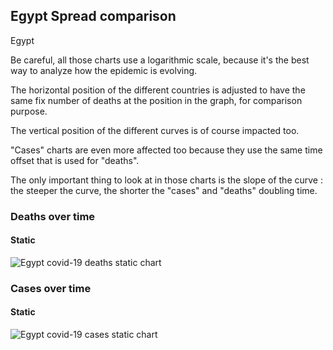 ## Egypt Spread comparison 

Egypt



Be careful, all those charts use a logarithmic scale, because it's the best way to analyze how the epidemic is evolving.
 
The horizontal position of the different countries is adjusted to have the same fix number of deaths at the position in the graph, for comparison purpose.

The vertical position of the different curves is of course impacted too.

"Cases" charts are even more affected too because they use the same time offset that is used for "deaths".

The only important thing to look at in those charts is the slope of the curve : the steeper the curve, the shorter the "cases" and "deaths" doubling time.



 
### Deaths over time
 
#### Static
![Egypt covid-19 deaths static chart](https://raw.githubusercontent.com/madlag/coronavirus_study/master/notebooks/graphs/2020-03-20/countries/Egypt/2020-03-20_Egypt_deaths.png "Egypt covid-19 deaths static chart")   

 
### Cases over time
 
#### Static
![Egypt covid-19 cases static chart](https://raw.githubusercontent.com/madlag/coronavirus_study/master/notebooks/graphs/2020-03-20/countries/Egypt/2020-03-20_Egypt_deaths.png "Egypt covid-19 cases static chart")   

